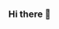 ### Hi there 👋

<!--
[![An image of @bjornlb21's Holopin badges, which is a link to view their full Holopin profile](https://holopin.me/bjornlb21)](https://holopin.io/@bjornlb21)

Here are some ideas to get you started:

- 🔭 I’m currently working on ...
- 🌱 I’m currently learning ...
- 👯 I’m looking to collaborate on ...
- 🤔 I’m looking for help with ...
- 💬 Ask me about ...
- 📫 How to reach me: ...
- 😄 Pronouns: ...
- ⚡ Fun fact: ...
-->
